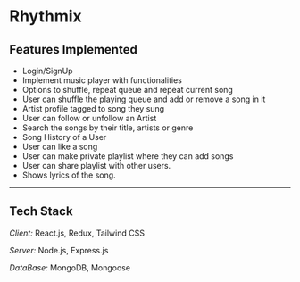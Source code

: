# Rhythmix


## Features Implemented
- Login/SignUp
- Implement music player with functionalities
- Options to shuffle, repeat queue and repeat current song
- User can shuffle the playing queue and add or remove a song in it
- Artist  profile tagged to song they sung
- User can follow or unfollow an Artist
- Search the songs by their title, artists or genre
- Song History of a User
- User can like a song
- User can make private playlist where they can add songs
- User can share playlist with other users.
- Shows lyrics of the song.
---


## Tech Stack
*Client:* React.js, Redux, Tailwind CSS


*Server:* Node.js, Express.js


*DataBase:* MongoDB, Mongoose

